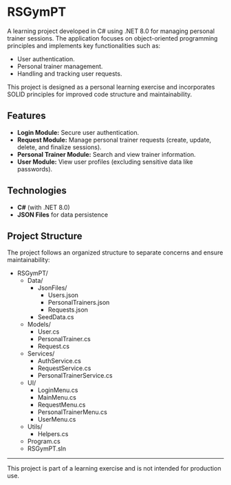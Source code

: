 # RSGymPT

A learning project developed in C# using .NET 8.0 for managing personal trainer sessions. The application focuses on object-oriented programming principles and implements key functionalities such as:

- User authentication.
- Personal trainer management.
- Handling and tracking user requests.

This project is designed as a personal learning exercise and incorporates SOLID principles for improved code structure and maintainability.

## Features

- **Login Module:** Secure user authentication.
- **Request Module:** Manage personal trainer requests (create, update, delete, and finalize sessions).
- **Personal Trainer Module:** Search and view trainer information.
- **User Module:** View user profiles (excluding sensitive data like passwords).

## Technologies

- **C#** (with .NET 8.0)
- **JSON Files** for data persistence

## Project Structure

The project follows an organized structure to separate concerns and ensure maintainability:

- RSGymPT/
  - Data/
    - JsonFiles/
      - Users.json
      - PersonalTrainers.json
      - Requests.json
    - SeedData.cs
  - Models/
    - User.cs
    - PersonalTrainer.cs
    - Request.cs
  - Services/
    - AuthService.cs
    - RequestService.cs
    - PersonalTrainerService.cs
  - UI/
    - LoginMenu.cs
    - MainMenu.cs
    - RequestMenu.cs
    - PersonalTrainerMenu.cs
    - UserMenu.cs
  - Utils/
    - Helpers.cs
  - Program.cs
  - RSGymPT.sln

---

This project is part of a learning exercise and is not intended for production use.
